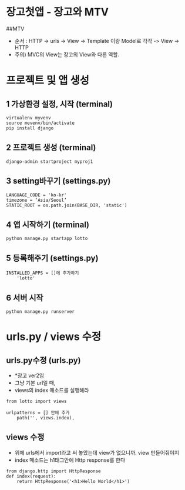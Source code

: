 # 장고첫앱 - 장고와 MTV

##MTV
- 순서 : HTTP -> urls -> View -> Template 이랑 Model로 각각 -> View -> HTTP 
- 주의) MVC의 View는 장고의 View와 다른 역할.


# 프로젝트 및 앱 생성

## 1 가상환경 설정, 시작 (terminal)
~~~
virtualenv myvenv
source mevenv/bin/activate
pip install django
~~~

## 2 프로젝트 생성 (terminal)
~~~
django-admin startproject myproj1
~~~

## 3 setting바꾸기 (settings.py)
~~~
LANGUAGE_CODE = 'ko-kr'
timezone = ‘Asia/Seoul’
STATIC_ROOT = os.path.join(BASE_DIR, 'static')
~~~

## 4 앱 시작하기 (terminal)
~~~
python manage.py startapp lotto
~~~
## 5 등록해주기 (settings.py)
~~~
INSTALLED_APPS = []에 추가하기
	'lotto'
~~~
## 6 서버 시작
~~~
python manage.py runserver
~~~


# urls.py / views 수정

## urls.py수정 (urls.py) 
- *장고 ver2임
- 그냥 기본 url일 때, 
- views의 index 매소드를 실행해라
~~~
from lotto import views
~~~
~~~	
urlpatterns = [] 안에 추가
	path('', views.index),
~~~
	
## views 수정
- 위에 urls에서 import라고 써 놓았는데 view가 없으니까. view 만들어줘야지
- index 매소드는 h1태그안에 Http response를 한다
~~~
from django.http import HttpResponse
def index(request):
	return HttpResponse('<h1>Hello World</h1>')
~~~






